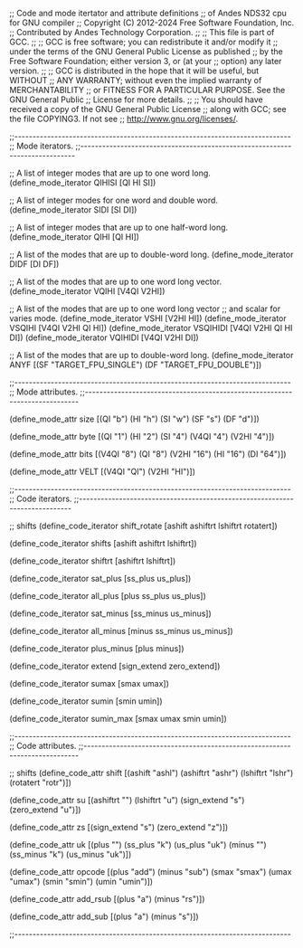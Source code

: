 ;; Code and mode itertator and attribute definitions
;; of Andes NDS32 cpu for GNU compiler
;; Copyright (C) 2012-2024 Free Software Foundation, Inc.
;; Contributed by Andes Technology Corporation.
;;
;; This file is part of GCC.
;;
;; GCC is free software; you can redistribute it and/or modify it
;; under the terms of the GNU General Public License as published
;; by the Free Software Foundation; either version 3, or (at your
;; option) any later version.
;;
;; GCC is distributed in the hope that it will be useful, but WITHOUT
;; ANY WARRANTY; without even the implied warranty of MERCHANTABILITY
;; or FITNESS FOR A PARTICULAR PURPOSE.  See the GNU General Public
;; License for more details.
;;
;; You should have received a copy of the GNU General Public License
;; along with GCC; see the file COPYING3.  If not see
;; <http://www.gnu.org/licenses/>.

;;----------------------------------------------------------------------------
;; Mode iterators.
;;----------------------------------------------------------------------------

;; A list of integer modes that are up to one word long.
(define_mode_iterator QIHISI [QI HI SI])

;; A list of integer modes for one word and double word.
(define_mode_iterator SIDI [SI DI])

;; A list of integer modes that are up to one half-word long.
(define_mode_iterator QIHI [QI HI])

;; A list of the modes that are up to double-word long.
(define_mode_iterator DIDF [DI DF])

;; A list of the modes that are up to one word long vector.
(define_mode_iterator VQIHI [V4QI V2HI])

;; A list of the modes that are up to one word long vector
;; and scalar for varies mode.
(define_mode_iterator VSHI [V2HI HI])
(define_mode_iterator VSQIHI [V4QI V2HI QI HI])
(define_mode_iterator VSQIHIDI [V4QI V2HI QI HI DI])
(define_mode_iterator VQIHIDI [V4QI V2HI DI])

;; A list of the modes that are up to double-word long.
(define_mode_iterator ANYF [(SF "TARGET_FPU_SINGLE")
			    (DF "TARGET_FPU_DOUBLE")])

;;----------------------------------------------------------------------------
;; Mode attributes.
;;----------------------------------------------------------------------------

(define_mode_attr size [(QI "b") (HI "h") (SI "w") (SF "s") (DF "d")])

(define_mode_attr byte [(QI "1") (HI "2") (SI "4") (V4QI "4") (V2HI "4")])

(define_mode_attr bits [(V4QI "8") (QI "8") (V2HI "16") (HI "16") (DI "64")])

(define_mode_attr VELT [(V4QI "QI") (V2HI "HI")])

;;----------------------------------------------------------------------------
;; Code iterators.
;;----------------------------------------------------------------------------

;; shifts
(define_code_iterator shift_rotate [ashift ashiftrt lshiftrt rotatert])

(define_code_iterator shifts [ashift ashiftrt lshiftrt])

(define_code_iterator shiftrt [ashiftrt lshiftrt])

(define_code_iterator sat_plus [ss_plus us_plus])

(define_code_iterator all_plus [plus ss_plus us_plus])

(define_code_iterator sat_minus [ss_minus us_minus])

(define_code_iterator all_minus [minus ss_minus us_minus])

(define_code_iterator plus_minus [plus minus])

(define_code_iterator extend [sign_extend zero_extend])

(define_code_iterator sumax [smax umax])

(define_code_iterator sumin [smin umin])

(define_code_iterator sumin_max [smax umax smin umin])

;;----------------------------------------------------------------------------
;; Code attributes.
;;----------------------------------------------------------------------------

;; shifts
(define_code_attr shift
  [(ashift "ashl") (ashiftrt "ashr") (lshiftrt "lshr") (rotatert "rotr")])

(define_code_attr su
  [(ashiftrt "") (lshiftrt "u") (sign_extend "s") (zero_extend "u")])

(define_code_attr zs
  [(sign_extend "s") (zero_extend "z")])

(define_code_attr uk
  [(plus "") (ss_plus "k") (us_plus "uk")
   (minus "") (ss_minus "k") (us_minus "uk")])

(define_code_attr opcode
  [(plus "add") (minus "sub") (smax "smax") (umax "umax") (smin "smin") (umin "umin")])

(define_code_attr add_rsub
  [(plus "a") (minus "rs")])

(define_code_attr add_sub
  [(plus "a") (minus "s")])

;;----------------------------------------------------------------------------
